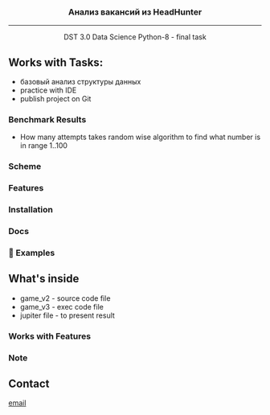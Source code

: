 

<h3 align="center">Анализ вакансий из HeadHunter</h3>

---

<p align="center"> DST 3.0 Data Science Python-8 - final task</p>

## Works with Tasks:

-   базовый анализ структуры данных
-   practice with IDE
-   publish project on Git

### Benchmark Results

-   How many attempts takes random wise algorithm to find what number is in range 1..100

### Scheme


### Features


### Installation


### Docs


### 🚀 Examples


## What's inside


- game_v2 - source code file
- game_v3 - exec code file
- jupiter file - to present result


### Works with Features


### Note


## Contact

[email](ttt010ttt@mail.ru)

